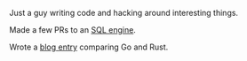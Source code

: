 Just a guy writing code and hacking around interesting things.

Made a few PRs to an [SQL engine](https://github.com/apache/arrow-datafusion/pulls?q=author%3Amslapek).

Wrote a [blog entry](https://dev.to/mslapek/array-duality-in-go-and-rust-4pep) comparing Go and Rust.